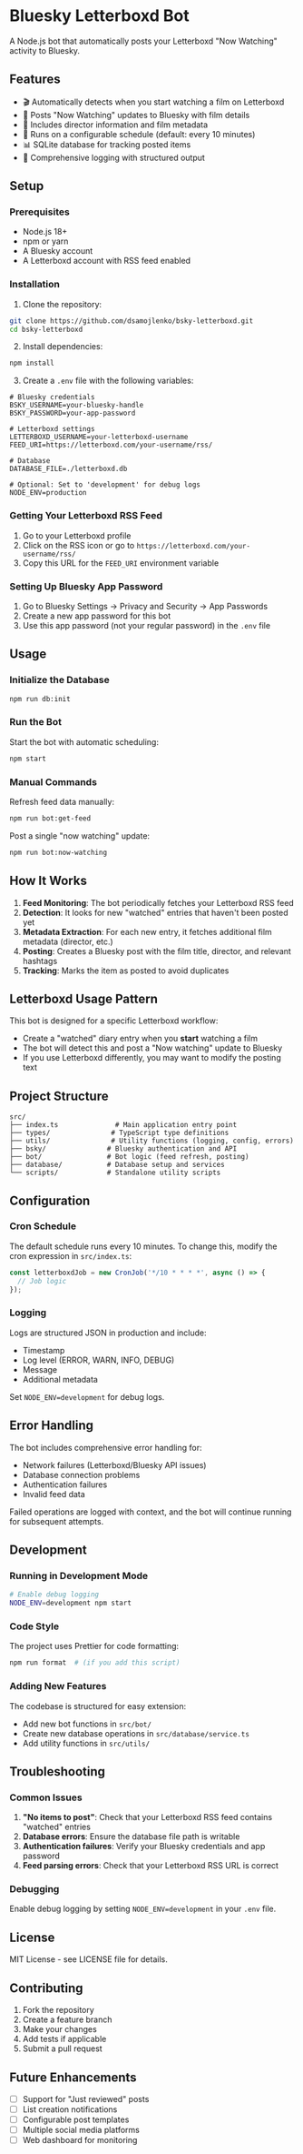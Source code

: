 # Bluesky Letterboxd Bot

A Node.js bot that automatically posts your Letterboxd "Now Watching" activity to Bluesky.

## Features

- 🎬 Automatically detects when you start watching a film on Letterboxd
- 📱 Posts "Now Watching" updates to Bluesky with film details
- 🎯 Includes director information and film metadata
- 🔄 Runs on a configurable schedule (default: every 10 minutes)
- 📊 SQLite database for tracking posted items
- 📝 Comprehensive logging with structured output

## Setup

### Prerequisites

- Node.js 18+ 
- npm or yarn
- A Bluesky account
- A Letterboxd account with RSS feed enabled

### Installation

1. Clone the repository:
```bash
git clone https://github.com/dsamojlenko/bsky-letterboxd.git
cd bsky-letterboxd
```

2. Install dependencies:
```bash
npm install
```

3. Create a `.env` file with the following variables:
```env
# Bluesky credentials
BSKY_USERNAME=your-bluesky-handle
BSKY_PASSWORD=your-app-password

# Letterboxd settings
LETTERBOXD_USERNAME=your-letterboxd-username
FEED_URI=https://letterboxd.com/your-username/rss/

# Database
DATABASE_FILE=./letterboxd.db

# Optional: Set to 'development' for debug logs
NODE_ENV=production
```

### Getting Your Letterboxd RSS Feed

1. Go to your Letterboxd profile
2. Click on the RSS icon or go to `https://letterboxd.com/your-username/rss/`
3. Copy this URL for the `FEED_URI` environment variable

### Setting Up Bluesky App Password

1. Go to Bluesky Settings → Privacy and Security → App Passwords
2. Create a new app password for this bot
3. Use this app password (not your regular password) in the `.env` file

## Usage

### Initialize the Database

```bash
npm run db:init
```

### Run the Bot

Start the bot with automatic scheduling:
```bash
npm start
```

### Manual Commands

Refresh feed data manually:
```bash
npm run bot:get-feed
```

Post a single "now watching" update:
```bash
npm run bot:now-watching
```

## How It Works

1. **Feed Monitoring**: The bot periodically fetches your Letterboxd RSS feed
2. **Detection**: It looks for new "watched" entries that haven't been posted yet
3. **Metadata Extraction**: For each new entry, it fetches additional film metadata (director, etc.)
4. **Posting**: Creates a Bluesky post with the film title, director, and relevant hashtags
5. **Tracking**: Marks the item as posted to avoid duplicates

## Letterboxd Usage Pattern

This bot is designed for a specific Letterboxd workflow:
- Create a "watched" diary entry when you **start** watching a film
- The bot will detect this and post a "Now watching" update to Bluesky
- If you use Letterboxd differently, you may want to modify the posting text

## Project Structure

```
src/
├── index.ts              # Main application entry point
├── types/               # TypeScript type definitions
├── utils/               # Utility functions (logging, config, errors)
├── bsky/               # Bluesky authentication and API
├── bot/                # Bot logic (feed refresh, posting)
├── database/           # Database setup and services
└── scripts/            # Standalone utility scripts
```

## Configuration

### Cron Schedule

The default schedule runs every 10 minutes. To change this, modify the cron expression in `src/index.ts`:

```typescript
const letterboxdJob = new CronJob('*/10 * * * *', async () => {
  // Job logic
});
```

### Logging

Logs are structured JSON in production and include:
- Timestamp
- Log level (ERROR, WARN, INFO, DEBUG)
- Message
- Additional metadata

Set `NODE_ENV=development` for debug logs.

## Error Handling

The bot includes comprehensive error handling for:
- Network failures (Letterboxd/Bluesky API issues)
- Database connection problems
- Authentication failures
- Invalid feed data

Failed operations are logged with context, and the bot will continue running for subsequent attempts.

## Development

### Running in Development Mode

```bash
# Enable debug logging
NODE_ENV=development npm start
```

### Code Style

The project uses Prettier for code formatting:

```bash
npm run format  # (if you add this script)
```

### Adding New Features

The codebase is structured for easy extension:
- Add new bot functions in `src/bot/`
- Create new database operations in `src/database/service.ts`
- Add utility functions in `src/utils/`

## Troubleshooting

### Common Issues

1. **"No items to post"**: Check that your Letterboxd RSS feed contains "watched" entries
2. **Database errors**: Ensure the database file path is writable
3. **Authentication failures**: Verify your Bluesky credentials and app password
4. **Feed parsing errors**: Check that your Letterboxd RSS URL is correct

### Debugging

Enable debug logging by setting `NODE_ENV=development` in your `.env` file.

## License

MIT License - see LICENSE file for details.

## Contributing

1. Fork the repository
2. Create a feature branch
3. Make your changes
4. Add tests if applicable
5. Submit a pull request

## Future Enhancements

- [ ] Support for "Just reviewed" posts
- [ ] List creation notifications
- [ ] Configurable post templates
- [ ] Multiple social media platforms
- [ ] Web dashboard for monitoring
